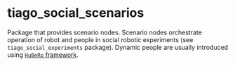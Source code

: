 # tiago_social_scenarios

Package that provides scenario nodes. Scenario nodes orchestrate operation of robot and people in social robotic experiments (see `tiago_social_experiments` package). Dynamic people are usually introduced using [`HuBeRo` framework](https://github.com/rayvburn/hubero).
